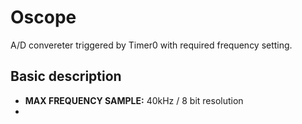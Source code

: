 <h1>Oscope</h1>
<p>A/D convereter triggered by Timer0 with required frequency setting.</p>
<h2>Basic description</h2>
<p>
<ul>
<li><b>MAX FREQUENCY SAMPLE:</b>&nbsp;40kHz / 8 bit resolution</li>
<li></li>
</ul>
</p>
